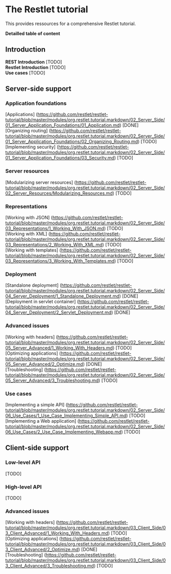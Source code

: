 The Restlet tutorial
================

This provides ressources for a comprehensive Restlet tutorial.

__Detailled table of content__

## Introduction ##

**REST Introduction** [TODO]  
**Restlet Introduction** [TODO]  
**Use cases** [TODO]  

## Server-side support ##

### Application foundations ###

[Applications] (https://github.com/restlet/restlet-tutorial/blob/master/modules/org.restlet.tutorial.markdown/02_Server_Side/01_Server_Application_Foundations/01_Application.md) [DONE]  
[Organizing routing] (https://github.com/restlet/restlet-tutorial/blob/master/modules/org.restlet.tutorial.markdown/02_Server_Side/01_Server_Application_Foundations/02_Organizing_Routing.md) [TODO]  
[Implementing security] (https://github.com/restlet/restlet-tutorial/blob/master/modules/org.restlet.tutorial.markdown/02_Server_Side/01_Server_Application_Foundations/03_Security.md) [TODO]  

### Server resources ###

[Modularizing server resources] (https://github.com/restlet/restlet-tutorial/blob/master/modules/org.restlet.tutorial.markdown/02_Server_Side/02_Server_Resources/Modularizing_Resources.md) [TODO]  

### Representations ###

[Working with JSON] (https://github.com/restlet/restlet-tutorial/blob/master/modules/org.restlet.tutorial.markdown/02_Server_Side/03_Representations/1_Working_With_JSON.md) [TODO]  
[Working with XML] (https://github.com/restlet/restlet-tutorial/blob/master/modules/org.restlet.tutorial.markdown/02_Server_Side/03_Representations/2_Working_With_XML.md) [TODO]  
[Working with templates] (https://github.com/restlet/restlet-tutorial/blob/master/modules/org.restlet.tutorial.markdown/02_Server_Side/03_Representations/3_Working_With_Templates.md) [TODO]  

### Deployment ###

[Standalone deployment] (https://github.com/restlet/restlet-tutorial/blob/master/modules/org.restlet.tutorial.markdown/02_Server_Side/04_Server_Deployment/1_Standalone_Deployment.md) [DONE]  
[Deployment in servlet container] (https://github.com/restlet/restlet-tutorial/blob/master/modules/org.restlet.tutorial.markdown/02_Server_Side/04_Server_Deployment/2_Servlet_Deployment.md) [DONE]  

### Advanced issues ###

[Working with headers] (https://github.com/restlet/restlet-tutorial/blob/master/modules/org.restlet.tutorial.markdown/02_Server_Side/05_Server_Advanced/1_Working_With_Headers.md) [TODO]  
[Optimizing applications] (https://github.com/restlet/restlet-tutorial/blob/master/modules/org.restlet.tutorial.markdown/02_Server_Side/05_Server_Advanced/2_Optimize.md) [DONE]  
[Troubleshooting] (https://github.com/restlet/restlet-tutorial/blob/master/modules/org.restlet.tutorial.markdown/02_Server_Side/05_Server_Advanced/3_Troubleshooting.md) [TODO]  

### Use cases ###

[Implementing a simple API] (https://github.com/restlet/restlet-tutorial/blob/master/modules/org.restlet.tutorial.markdown/02_Server_Side/06_Use_Cases/1_Use_Case_Implementing_Simple_API.md) [TODO]  
[Implementing a Web application] (https://github.com/restlet/restlet-tutorial/blob/master/modules/org.restlet.tutorial.markdown/02_Server_Side/06_Use_Cases/2_Use_Case_Implementing_Webapp.md) [TODO]  

## Client-side support ##

### Low-level API ###

[TODO]

### High-level API ###

[TODO]

### Advanced issues ###

[Working with headers] (https://github.com/restlet/restlet-tutorial/blob/master/modules/org.restlet.tutorial.markdown/03_Client_Side/03_Client_Advanced/1_Working_With_Headers.md) [TODO]  
[Optimizing applications] (https://github.com/restlet/restlet-tutorial/blob/master/modules/org.restlet.tutorial.markdown/03_Client_Side/03_Client_Advanced/2_Optimize.md) [DONE]  
[Troubleshooting] (https://github.com/restlet/restlet-tutorial/blob/master/modules/org.restlet.tutorial.markdown/03_Client_Side/03_Client_Advanced/3_Troubleshooting.md) [TODO]  

